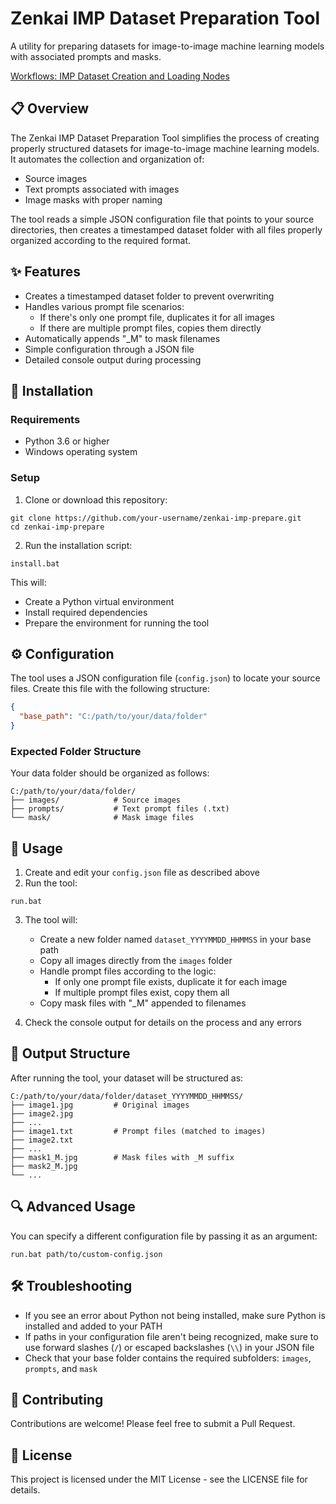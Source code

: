 # Zenkai IMP Dataset Preparation Tool

A utility for preparing datasets for image-to-image machine learning models with associated prompts and masks.

[Workflows: IMP Dataset Creation and Loading Nodes](https://github.com/MushroomFleet/DJZ-Workflows/tree/main/DJZ-Nodes-Examples/ZenkaiImageMaskPrompt)

## 📋 Overview

The Zenkai IMP Dataset Preparation Tool simplifies the process of creating properly structured datasets for image-to-image machine learning models. It automates the collection and organization of:

- Source images
- Text prompts associated with images
- Image masks with proper naming

The tool reads a simple JSON configuration file that points to your source directories, then creates a timestamped dataset folder with all files properly organized according to the required format.

## ✨ Features

- Creates a timestamped dataset folder to prevent overwriting
- Handles various prompt file scenarios:
  - If there's only one prompt file, duplicates it for all images
  - If there are multiple prompt files, copies them directly
- Automatically appends "_M" to mask filenames
- Simple configuration through a JSON file
- Detailed console output during processing

## 🔧 Installation

### Requirements

- Python 3.6 or higher
- Windows operating system

### Setup

1. Clone or download this repository:
```
git clone https://github.com/your-username/zenkai-imp-prepare.git
cd zenkai-imp-prepare
```

2. Run the installation script:
```
install.bat
```

This will:
- Create a Python virtual environment
- Install required dependencies
- Prepare the environment for running the tool

## ⚙️ Configuration

The tool uses a JSON configuration file (`config.json`) to locate your source files. Create this file with the following structure:

```json
{
  "base_path": "C:/path/to/your/data/folder"
}
```

### Expected Folder Structure

Your data folder should be organized as follows:

```
C:/path/to/your/data/folder/
├── images/            # Source images
├── prompts/           # Text prompt files (.txt)
└── mask/              # Mask image files
```

## 🚀 Usage

1. Create and edit your `config.json` file as described above
2. Run the tool:
```
run.bat
```

3. The tool will:
   - Create a new folder named `dataset_YYYYMMDD_HHMMSS` in your base path
   - Copy all images directly from the `images` folder
   - Handle prompt files according to the logic:
     - If only one prompt file exists, duplicate it for each image
     - If multiple prompt files exist, copy them all
   - Copy mask files with "_M" appended to filenames

4. Check the console output for details on the process and any errors

## 📁 Output Structure

After running the tool, your dataset will be structured as:

```
C:/path/to/your/data/folder/dataset_YYYYMMDD_HHMMSS/
├── image1.jpg         # Original images
├── image2.jpg
├── ...
├── image1.txt         # Prompt files (matched to images)
├── image2.txt
├── ...
├── mask1_M.jpg        # Mask files with _M suffix
├── mask2_M.jpg
└── ...
```

## 🔍 Advanced Usage

You can specify a different configuration file by passing it as an argument:

```
run.bat path/to/custom-config.json
```

## 🛠️ Troubleshooting

- If you see an error about Python not being installed, make sure Python is installed and added to your PATH
- If paths in your configuration file aren't being recognized, make sure to use forward slashes (`/`) or escaped backslashes (`\\`) in your JSON file
- Check that your base folder contains the required subfolders: `images`, `prompts`, and `mask`

## 🤝 Contributing

Contributions are welcome! Please feel free to submit a Pull Request.

## 📄 License

This project is licensed under the MIT License - see the LICENSE file for details.
